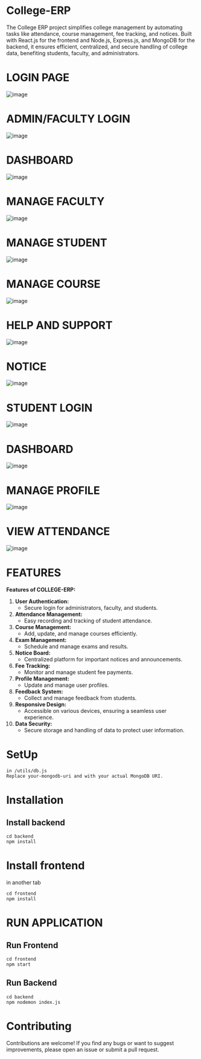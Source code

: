 # College-ERP
The College ERP project simplifies college management by automating tasks like attendance, course management, fee tracking, and notices. Built with React.js for the frontend and Node.js, Express.js, and MongoDB for the backend, it ensures efficient, centralized, and secure handling of college data, benefiting students, faculty, and administrators.

# LOGIN PAGE
![image](https://github.com/user-attachments/assets/156699a5-55fc-4f61-83af-986c8b938ba3)

# ADMIN/FACULTY LOGIN
![image](https://github.com/user-attachments/assets/d8f02dbe-dfa3-4578-ad83-b9c91e339643)
# DASHBOARD
![image](https://github.com/user-attachments/assets/2cda70db-9806-47d5-aa5d-668fb617e406)
# MANAGE FACULTY
![image](https://github.com/user-attachments/assets/a0b16823-9c5f-4461-b939-655643f7cade)
# MANAGE STUDENT
![image](https://github.com/user-attachments/assets/52567d40-2136-4d50-a9ad-831c4186b238)
# MANAGE COURSE
![image](https://github.com/user-attachments/assets/90aca3d7-1cad-490b-af98-7a8d64da711c)
# HELP AND SUPPORT
![image](https://github.com/user-attachments/assets/462652c7-535a-4fa2-a673-72c0f750ca50)
# NOTICE
![image](https://github.com/user-attachments/assets/a8e96462-2bd8-4aa5-96e6-eb70e10b828e)

# STUDENT LOGIN
![image](https://github.com/user-attachments/assets/ea7b5a8b-6b4e-41a4-953b-7ff68bae6479)
# DASHBOARD
![image](https://github.com/user-attachments/assets/37db0e71-b7d0-4424-91e9-0d2220dc5ecd)
# MANAGE PROFILE
![image](https://github.com/user-attachments/assets/61efc227-4bfb-40bb-add8-080e9c1d684a)
# VIEW ATTENDANCE
![image](https://github.com/user-attachments/assets/d6d53457-98bb-47d9-b4ce-332c29942bd4)

# FEATURES

**Features of COLLEGE-ERP:**

1. **User Authentication:**
   - Secure login for administrators, faculty, and students.  
2. **Attendance Management:**
   - Easy recording and tracking of student attendance.  
3. **Course Management:**
   - Add, update, and manage courses efficiently.  
4. **Exam Management:**
   - Schedule and manage exams and results.  
5. **Notice Board:**
   - Centralized platform for important notices and announcements. 
6. **Fee Tracking:**
   - Monitor and manage student fee payments.  
7. **Profile Management:**
   - Update and manage user profiles.  
8. **Feedback System:**
   - Collect and manage feedback from students. 
9. **Responsive Design:**
   - Accessible on various devices, ensuring a seamless user experience.
10. **Data Security:**
    - Secure storage and handling of data to protect user information.


# SetUp
```
in /utils/db.js 
Replace your-mongodb-uri and with your actual MongoDB URI.
```

# Installation

## Install backend
```
cd backend
npm install
```

# Install frontend
in another tab
```
cd frontend
npm install
```

# RUN APPLICATION

## Run Frontend
```
cd frontend
npm start
```

## Run Backend
```
cd backend
npm nodemon index.js
```


# Contributing
Contributions are welcome! If you find any bugs or want to suggest improvements, please open an issue or submit a pull request.
